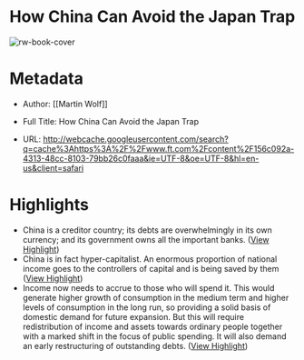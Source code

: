 # How China Can Avoid the Japan Trap

![rw-book-cover](https://www.ft.com/__origami/service/image/v2/images/raw/https%3A%2F%2Fwww.ft.com%2F__origami%2Fservice%2Fimage%2Fv2%2Fimages%2Fraw%2Fhttps%253A%252F%252Fd1e00ek4ebabms.cloudfront.net%252Fproduction%252F46791b69-e1f9-42de-8715-3833d06f5702.jpg%3Fsource%3Dnext-article%26fit%3Dscale-down%26quality%3Dhighest%26width%3D700%26dpr%3D1?source=next-opengraph&fit=scale-down&width=900)

# Metadata
- Author: [[Martin Wolf]]
- Full Title: How China Can Avoid the Japan Trap

- URL: http://webcache.googleusercontent.com/search?q=cache%3Ahttps%3A%2F%2Fwww.ft.com%2Fcontent%2F156c092a-4313-48cc-8103-79bb26c0faaa&ie=UTF-8&oe=UTF-8&hl=en-us&client=safari

# Highlights
- China is a creditor country; its debts are overwhelmingly in its own currency; and its government owns all the important banks. ([View Highlight](https://read.readwise.io/read/01he284ee67gm0tavgnkt95p5j))
- China is in fact hyper-capitalist. An enormous proportion of national income goes to the controllers of capital and is being saved by them ([View Highlight](https://read.readwise.io/read/01he286wrvczgbmzs30fk3j72n))
- Income now needs to accrue to those who will spend it. This would generate higher growth of consumption in the medium term and higher levels of consumption in the long run, so providing a solid basis of domestic demand for future expansion. But this will require redistribution of income and assets towards ordinary people together with a marked shift in the focus of public spending. It will also demand an early restructuring of outstanding debts. ([View Highlight](https://read.readwise.io/read/01he28bfzg4q31rjtbcjkvzqtr))
